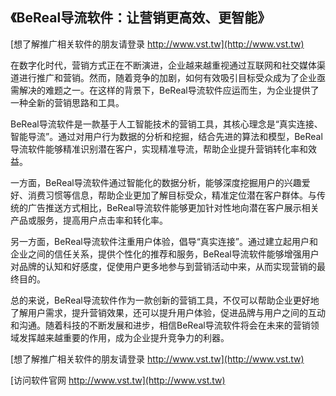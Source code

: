 ## **《BeReal导流软件：让营销更高效、更智能》**

[想了解推广相关软件的朋友请登录 http://www.vst.tw](http://www.vst.tw)

在数字化时代，营销方式正在不断演进，企业越来越重视通过互联网和社交媒体渠道进行推广和营销。然而，随着竞争的加剧，如何有效吸引目标受众成为了企业亟需解决的难题之一。在这样的背景下，BeReal导流软件应运而生，为企业提供了一种全新的营销思路和工具。

BeReal导流软件是一款基于人工智能技术的营销工具，其核心理念是“真实连接、智能导流”。通过对用户行为数据的分析和挖掘，结合先进的算法和模型，BeReal导流软件能够精准识别潜在客户，实现精准导流，帮助企业提升营销转化率和效益。

一方面，BeReal导流软件通过智能化的数据分析，能够深度挖掘用户的兴趣爱好、消费习惯等信息，帮助企业更加了解目标受众，精准定位潜在客户群体。与传统的广告推送方式相比，BeReal导流软件能够更加针对性地向潜在客户展示相关产品或服务，提高用户点击率和转化率。

另一方面，BeReal导流软件注重用户体验，倡导“真实连接”。通过建立起用户和企业之间的信任关系，提供个性化的推荐和服务，BeReal导流软件能够增强用户对品牌的认知和好感度，促使用户更多地参与到营销活动中来，从而实现营销的最终目的。

总的来说，BeReal导流软件作为一款创新的营销工具，不仅可以帮助企业更好地了解用户需求，提升营销效果，还可以提升用户体验，促进品牌与用户之间的互动和沟通。随着科技的不断发展和进步，相信BeReal导流软件将会在未来的营销领域发挥越来越重要的作用，成为企业提升竞争力的利器。

[想了解推广相关软件的朋友请登录 http://www.vst.tw](http://www.vst.tw)


[访问软件官网 http://www.vst.tw](http://www.vst.tw)
